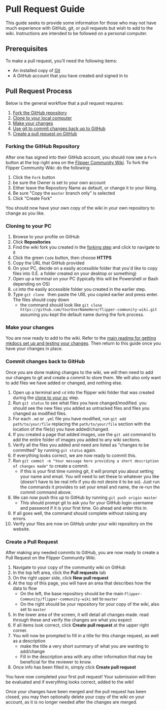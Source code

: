 # Pull Request Guide
This guide seeks to provide some information for those who may not have much experience with GitHub, git, or pull requests but wish to add to the wiki.
Instructions are intended to be followed on a personal computer. 

## Prerequisites
To make a pull request, you'll need the following items:

- An installed copy of [Git](https://git-scm.com/downloads)
- A GitHub account that you have created and signed in to

## Pull Request Process
Below is the general workflow that a pull request requires:

1. [Fork the GitHub repository](#forking-the-github-repository)
1. [Clone to your local computer](#cloning-to-your-pc)
1. [Make your changes](#make-your-changes)
1. [Use git to commit changes back up to GitHub](#commit-changes-back-to-github)
1. [Create a pull request on GitHub](#create-a-pull-request)


### Forking the GitHub Repository

After one has signed into their GitHub account, you should now see a `Fork` button at the top right area on the [Flipper Community Wiki](https://github.com/Flipper-Community/flipper-community-wiki). 
To fork the Flipper Community Wiki: do the following:

1. Click the `Fork` button
1. be sure the Owner is set to your own account
1. Either leave the Repository Name as default, or change it to your liking. 
1. Be sure "Copy the `master` branch only" is selected
1. Click "Create Fork"

You should now have your own copy of the wiki in your own repository to change as you like. 

### Cloning to your PC
1. Browse to your profile on GitHub
1. Click **Repositories**
1. Find the wiki fork you created in the [forking step](#forking-the-github-repository) and click to navigate to it
1. Click the green `Code` button, then choose **HTTPS**
1. Copy the URL that GitHub provided
1. On your PC, decide on a easily accessible folder that you'd like to copy files into (I.E. a folder created on your desktop or something)
1. Open up a terminal on your PC (typically this will be Powershell or Bash depending on OS)
1. `cd` into the easily accessible folder you created in the earlier step. 
1. Type `git clone ` then paste the URL you copied earlier and press enter. The files should copy down
    - the command should look like `git clone https://github.com/YourUserNameHere/flipper-community-wiki.git` assuming you kept the default name during the fork process.

### Make your changes
You are now ready to add to the wiki. 
Refer to the [main readme for getting mkdocs set up and testing your changes](README.md).
Then return to this guide once you have your changes in place. 

### Commit changes back to GitHub
Once you are done making changes to the wiki, we will then need to add our changes to git and create a commit to store them. 
We will also only want to add files we have added or changed, and nothing else. 

1. Open up a terminal and `cd` into the flipper wiki folder that was created during the [clone to your pc](#cloning-to-your-pc) step. 
1. Run `git status` to see what files you have changed/modified. you should see the new files you added as untracked files and files you changed as modified files. 
1. For each `.md` or `.yml` file you have modified, run `git add path/to/your/file` replacing the `path/to/your/file` section with the location of the file(s) you have added/changed.
1. If you created a page that added images, use the `git add` command to add the entire folder of images you added to any wiki sections.
1. Verify all the files you added and need are listed as "changes to be committed" by running `git status` again.
1. If everything looks correct, we are now ready to commit this. 
1. Run `git commit -m "Your message here providing a short description of changes made"` to create a commit.
    - if this is your first time running git, it will prompt you about setting your name and email. You will need to set these to whatever you like (doesn't have to be real info if you do not desire it to be so). Just run the commands it provides to set your email and name, the re-run the commit command above. 
1. We can now push this up to GitHub by running `git push origin master`
    - This should prompt git to ask you for your GitHub login username and password if it is your first time. Go ahead and enter this in.
1. If all goes well, the command should complete without raising any errors.
1. Verify your files are now on GitHub under your wiki repository on the website.

### Create a Pull Request
After making any needed commits to GitHub, you are now ready to create a Pull Request on the Flipper Community Wiki. 

1. Navigate to your copy of the community wiki on GitHub
1. In the top left area, click the **Pull requests** tab
1. On the right upper side, click **New pull request**
1. At the top of this page, you will have an area that describes how the data to flow
    - On the left, the base repository should be the main `Flipper-Community/flipper-community-wiki` set to `master`
    - On the right should be your repository for your copy of the wiki, also set to `master`
1. In the lower area of the screen, it will detail all changes made. read through these and verify the changes are what you expect
1. If all items look correct, click **Create pull request** at the upper right corner.
1. You will now be prompted to fill in a title for this change request, as well as a description
    - make the title a very short summary of what you are wanting to add/change
    - Fill in the description area with any other information that may be beneficial for the reviewer to know. 
1. Once info has been filled in, simply click **Create pull request** 

You have now completed your first pull request! Your submission will then be evaluated and if everything looks correct, added to the wiki!

Once your changes have been merged and the pull request has been closed, you may then optionally delete your copy of the wiki on your account, as it is no longer needed after the changes are merged. 
